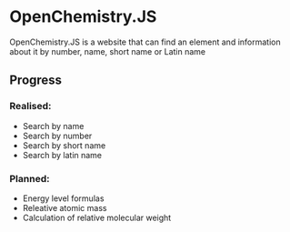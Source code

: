 # OpenChemistry.JS

OpenChemistry.JS is a website that can find an element and information about it by number, name, short name or Latin name

## Progress
### Realised:
- Search by name
- Search by number
- Search by short name
- Search by latin name

### Planned:
- Energy level formulas
- Releative atomic mass
- Calculation of relative molecular weight